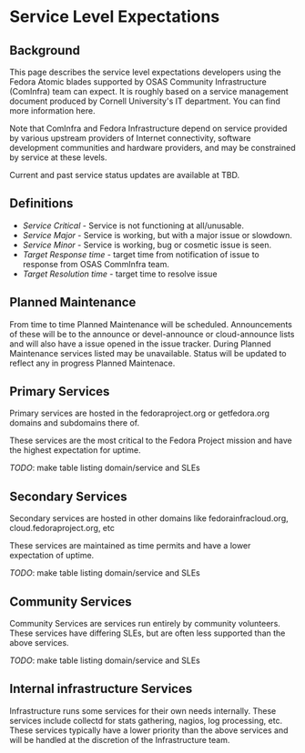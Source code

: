 # Service Level Expectations

## Background

This page describes the service level expectations developers using the Fedora Atomic blades supported by OSAS Community Infrastructure (ComInfra) team can expect. It is roughly based on a service management document produced by Cornell University's IT department. You can find more information here.

Note that ComInfra and Fedora Infrastructure depend on service provided by various upstream providers of Internet connectivity, software development communities and hardware providers, and may be constrained by service at these levels.

Current and past service status updates are available at TBD.

## Definitions

* *Service Critical* - Service is not functioning at all/unusable.
* *Service Major* - Service is working, but with a major issue or slowdown.
* *Service Minor* - Service is working, bug or cosmetic issue is seen.
* *Target Response time* - target time from notification of issue to response from OSAS CommInfra team.
* *Target Resolution time* - target time to resolve issue

## Planned Maintenance

From time to time Planned Maintenance will be scheduled. Announcements of these will be to the announce or devel-announce or cloud-announce lists and will also have a issue opened in the issue tracker. During Planned Maintenance services listed may be unavailable. Status will be updated to reflect any in progress Planned Maintenace.

## Primary Services

Primary services are hosted in the fedoraproject.org or getfedora.org domains and subdomains there of.

These services are the most critical to the Fedora Project mission and have the highest expectation for uptime.

_TODO_: make table listing domain/service and SLEs

## Secondary Services

Secondary services are hosted in other domains like fedorainfracloud.org, cloud.fedoraproject.org, etc

These services are maintained as time permits and have a lower expectation of uptime.

_TODO_: make table listing domain/service and SLEs

## Community Services

Community Services are services run entirely by community volunteers. These services have differing SLEs, but are often less supported than the above services.

_TODO_: make table listing domain/service and SLEs

## Internal infrastructure Services

Infrastructure runs some services for their own needs internally. These services include collectd for stats gathering, nagios, log processing, etc. These services typically have a lower priority than the above services and will be handled at the discretion of the Infrastructure team.



